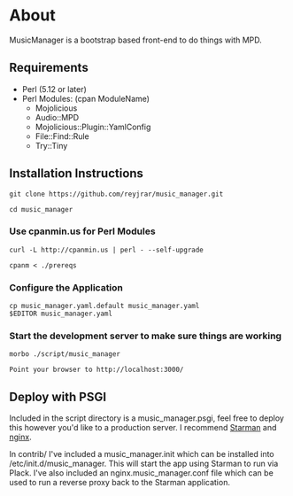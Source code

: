# About

MusicManager is a bootstrap based front-end to do things with MPD.

## Requirements

* Perl (5.12 or later)
* Perl Modules: (cpan ModuleName)
  * Mojolicious
  * Audio::MPD
  * Mojolicious::Plugin::YamlConfig
  * File::Find::Rule
  * Try::Tiny

## Installation Instructions

    git clone https://github.com/reyjrar/music_manager.git

    cd music_manager

### Use cpanmin.us for Perl Modules

    curl -L http://cpanmin.us | perl - --self-upgrade

    cpanm < ./prereqs

### Configure the Application

    cp music_manager.yaml.default music_manager.yaml
    $EDITOR music_manager.yaml

### Start the development server to make sure things are working

    morbo ./script/music_manager

    Point your browser to http://localhost:3000/

## Deploy with PSGI

Included in the script directory is a music_manager.psgi, feel free
to deploy this however you'd like to a production server.  I recommend
[Starman](https://metacpan.org/module/Starman) and [nginx](http://nginx.org/).

In contrib/ I've included a music_manager.init which can be installed into /etc/init.d/music_manager.
This will start the app using Starman to run via Plack. I've also included an nginx.music_manager.conf
file which can be used to run a reverse proxy back to the Starman application.
